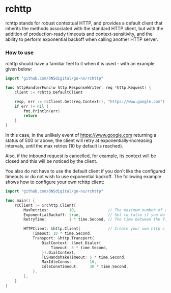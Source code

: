 # rchttp

rchttp stands for robust contextual HTTP, and provides a default client
that inherits the methods associated with the standard HTTP client,
but with the addition of production-ready timeouts and context-sensitivity,
and the ability to perform exponential backoff when calling another HTTP server.

### How to use

rchttp should have a familiar feel to it when it is used - with an example given
below:

```go
import "github.com/ONSdigital/go-ns/rchttp"

func httpHandlerFunc(w http.ResponseWriter, req *http.Request) {
    client := rchttp.DefaultClient

    resp, err := rcClient.Get(req.Context(), "https://www.google.com")
    if err != nil {
        fmt.Println(err)
        return
    }
}
```

In this case, in the unlikely event of https://www.google.com returning a status
of 500 or above, the client will retry at exponentially-increasing intervals, until
the max retries (10 by default is reached).

Also, if the inbound request is cancelled, for example, its context will be closed
and this will be noticed by the client.

You also do not have to use the default client if you don't like the configured
timeouts or do not wish to use exponential backoff. The following example shows
how to configure your own rchttp client:

```go
import "github.com/ONSdigital/go-ns/rchttp"

func main() {
    rcClient := &rchttp.Client{
        MaxRetries:         10,              // The maximum number of retries you wish to wait for
        ExponentialBackoff: true,            // Set to false if you do not want exponential backoff
        RetryTime:          1 * time.Second, // The time between the first set of retries

        HTTPClient: &http.Client{            // Create your own http client with configured timeouts
            Timeout: 10 * time.Second,
            Transport: &http.Transport{
                DialContext: (&net.Dialer{
                    Timeout: 5 * time.Second,
                }).DialContext,
                TLSHandshakeTimeout: 5 * time.Second,
                MaxIdleConns:        10,
                IdleConnTimeout:     30 * time.Second,
            },
        },
    }
}
```
